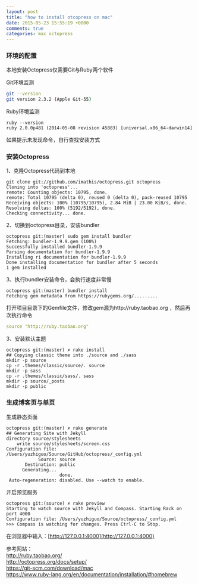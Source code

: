 ```yaml
---
layout: post
title: "how to install otcopress on mac"
date: 2015-05-23 15:55:19 +0800
comments: true
categories: mac octopress
---
```


### 环境的配置
本地安装Octopress仅需要Git与Ruby两个软件  

Git环境监测
``` bash bash
git --version
git version 2.3.2 (Apple Git-55)
```
Ruby环境监测
```
ruby --version       
ruby 2.0.0p481 (2014-05-08 revision 45883) [universal.x86_64-darwin14]
```
如果提示未发现命令，自行查找安装方式  

### 安装Octopress  
1、克隆Octopress代码到本地  
```
git clone git://github.com/imathis/octopress.git octopress
Cloning into 'octopress'...
remote: Counting objects: 10795, done.
remote: Total 10795 (delta 0), reused 0 (delta 0), pack-reused 10795
Receiving objects: 100% (10795/10795), 2.84 MiB | 23.00 KiB/s, done.
Resolving deltas: 100% (5192/5192), done.
Checking connectivity... done.
```
2、切换到octopress目录，安装bundler  
```
octopress git:(master) sudo gem install bundler
Fetching: bundler-1.9.9.gem (100%)
Successfully installed bundler-1.9.9
Parsing documentation for bundler-1.9.9
Installing ri documentation for bundler-1.9.9
Done installing documentation for bundler after 5 seconds
1 gem installed
```

3、执行bundler安装命令，会执行速度非常慢
```
octopress git:(master) bundler install
Fetching gem metadata from https://rubygems.org/.........
```
打开项目目录下的Gemfile文件，修改gem源为http://ruby.taobao.org ，然后再次执行命令
``` yaml Gemfile
source "http://ruby.taobao.org"
```

3、安装默认主题  
```
octopress git:(master) ✗ rake install
## Copying classic theme into ./source and ./sass
mkdir -p source
cp -r .themes/classic/source/. source
mkdir -p sass
cp -r .themes/classic/sass/. sass
mkdir -p source/_posts
mkdir -p public
```

### 生成博客页与单页
生成静态页面
```
octopress git:(master) ✗ rake generate   
## Generating Site with Jekyll
directory source/stylesheets
    write source/stylesheets/screen.css
Configuration file: /Users/yuzhiguo/Source/GitHub/octopress/_config.yml
            Source: source
       Destination: public
      Generating... 
                    done.
 Auto-regeneration: disabled. Use --watch to enable.
```
开启预览服务
```
octopress git:(source) ✗ rake preview
Starting to watch source with Jekyll and Compass. Starting Rack on port 4000
Configuration file: /Users/yuzhiguo/Source/octopress/_config.yml
>>> Compass is watching for changes. Press Ctrl-C to Stop.
```
在浏览器中输入：[http://127.0.0.1:4000](http://127.0.0.1:4000)

参考网站：  
http://ruby.taobao.org/  
http://octopress.org/docs/setup/  
https://git-scm.com/download/mac  
https://www.ruby-lang.org/en/documentation/installation/#homebrew

 

